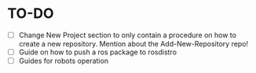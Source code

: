 # TO-DO

- [ ] Change New Project section to only contain a procedure on how to create a new repository. Mention about the Add-New-Repository repo!
- [ ] Guide on how to push a ros package to rosdistro
- [ ] Guides for robots operation
